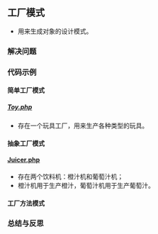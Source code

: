 ## 工厂模式
* 用来生成对象的设计模式。

### 解决问题

### 代码示例
#### 简单工厂模式
##### <a href="https://github.com/hhe0/design-pattern/blob/master/factory-pattern/Toy.php">Toy.php</a>
* 存在一个玩具工厂，用来生产各种类型的玩具。

#### 抽象工厂模式
#### <a href="https://github.com/hhe0/design-pattern/blob/master/factory-pattern/Juicer.php">Juicer.php</a>
* 存在两个饮料机：橙汁机和葡萄汁机；
* 橙汁机用于生产橙汁，葡萄汁机用于生产葡萄汁。

#### 工厂方法模式

### 总结与反思